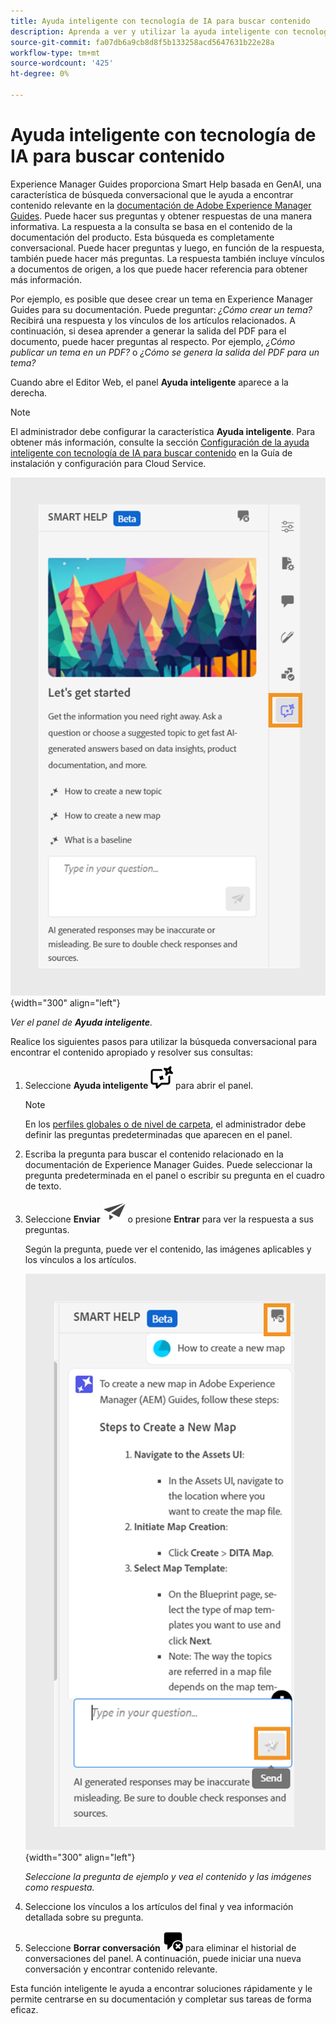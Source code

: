 ```yaml
---
title: Ayuda inteligente con tecnología de IA para buscar contenido
description: Aprenda a ver y utilizar la ayuda inteligente con tecnología de IA en el editor web.
source-git-commit: fa07db6a9cb8d8f5b133258acd5647631b22e28a
workflow-type: tm+mt
source-wordcount: '425'
ht-degree: 0%

---
```


# Ayuda inteligente con tecnología de IA para buscar contenido



Experience Manager Guides proporciona Smart Help basada en GenAI, una característica de búsqueda conversacional que le ayuda a encontrar contenido relevante en la [documentación de Adobe Experience Manager Guides](https://experienceleague.adobe.com/en/docs/experience-manager-guides/using/overview).
Puede hacer sus preguntas y obtener respuestas de una manera informativa. La respuesta a la consulta se basa en el contenido de la documentación del producto. Esta búsqueda es completamente conversacional. Puede hacer preguntas y luego, en función de la respuesta, también puede hacer más preguntas. La respuesta también incluye vínculos a documentos de origen, a los que puede hacer referencia para obtener más información.

Por ejemplo, es posible que desee crear un tema en Experience Manager Guides para su documentación. Puede preguntar: *¿Cómo crear un tema?* Recibirá una respuesta y los vínculos de los artículos relacionados. A continuación, si desea aprender a generar la salida del PDF para el documento, puede hacer preguntas al respecto. Por ejemplo, *¿Cómo publicar un tema en un PDF?* o *¿Cómo se genera la salida del PDF para un tema?*



Cuando abre el Editor Web, el panel **Ayuda inteligente** aparece a la derecha.



>[!NOTE]
>
> El administrador debe configurar la característica **Ayuda inteligente**. Para obtener más información, consulte la sección [Configuración de la ayuda inteligente con tecnología de IA para buscar contenido](../cs-install-guide/conf-smart-help.md) en la Guía de instalación y configuración para Cloud Service.

![Panel de ayuda inteligente](images/smart-help-panel.png){width="300" align="left"}

*Ver el panel de **Ayuda inteligente**.*

Realice los siguientes pasos para utilizar la búsqueda conversacional para encontrar el contenido apropiado y resolver sus consultas:

1. Seleccione **Ayuda inteligente** ![Icono de Ayuda inteligente](images/smart-help-icon.svg) para abrir el panel.



   >[!NOTE]
   >
   > En los [perfiles globales o de nivel de carpeta](../cs-install-guide/conf-folder-level.md#conf-ai-guides-assistant), el administrador debe definir las preguntas predeterminadas que aparecen en el panel.

1. Escriba la pregunta para buscar el contenido relacionado en la documentación de Experience Manager Guides. Puede seleccionar la pregunta predeterminada en el panel o escribir su pregunta en el cuadro de texto.

1. Seleccione **Enviar** ![Enviar icono](images/send-icon.svg) o presione **Entrar** para ver la respuesta a sus preguntas.

   Según la pregunta, puede ver el contenido, las imágenes aplicables y los vínculos a los artículos.

   ![Respuesta del panel de ayuda inteligente](images/smart-help-panel-response.png){width="300" align="left"}


   *Seleccione la pregunta de ejemplo y vea el contenido y las imágenes como respuesta.*





1. Seleccione los vínculos a los artículos del final y vea información detallada sobre su pregunta.


1. Seleccione **Borrar conversación** ![Borrar conversación](images/clear-conversation-icon.svg) para eliminar el historial de conversaciones del panel. A continuación, puede iniciar una nueva conversación y encontrar contenido relevante.

Esta función inteligente le ayuda a encontrar soluciones rápidamente y le permite centrarse en su documentación y completar sus tareas de forma eficaz.
